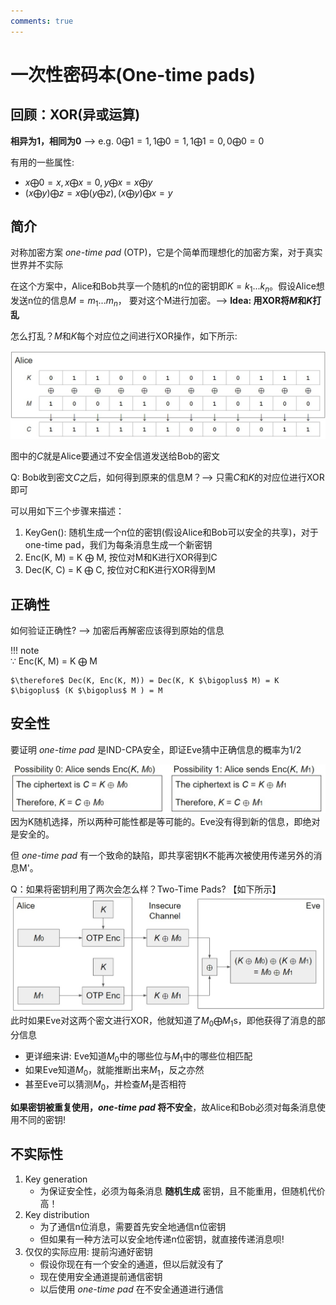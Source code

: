 ```yaml
---
comments: true
---
```


# 一次性密码本(One-time pads)

## 回顾：XOR(异或运算)

**相异为1，相同为0** -->  e.g. $0 \bigoplus 1 = 1, 1 \bigoplus 0 = 1,1 \bigoplus 1 = 0,0 \bigoplus 0 = 0$

有用的一些属性:  

- $x \bigoplus 0 = x, x \bigoplus x = 0, y \bigoplus x = x \bigoplus y$
- $(x \bigoplus y) \bigoplus z = x \bigoplus (y \bigoplus z), (x \bigoplus y) \bigoplus x = y$

## 简介

对称加密方案 *one-time pad* (OTP)，它是个简单而理想化的加密方案，对于真实世界并不实际

在这个方案中，Alice和Bob共享一个随机的n位的密钥即$K = k_1...k_n$。假设Alice想发送n位的信息$M = m_1...m_n$， 要对这个M进行加密。--> **Idea: 用XOR将$M$和$K$打乱**

怎么打乱？$M$和$K$每个对应位之间进行XOR操作，如下所示:

![example](./assets/Snipaste_2024-01-01_17-34-43.jpg)

图中的$C$就是Alice要通过不安全信道发送给Bob的密文

Q: Bob收到密文$C$之后，如何得到原来的信息M？--> 只需$C$和$K$的对应位进行XOR即可

可以用如下三个步骤来描述：

1. KeyGen(): 随机生成一个n位的密钥(假设Alice和Bob可以安全的共享)，对于one-time pad，我们为每条消息生成一个新密钥
2. Enc(K, M) = K $\bigoplus$ M, 按位对M和K进行XOR得到C
3. Dec(K, C) = K $\bigoplus$ C, 按位对C和K进行XOR得到M

## 正确性

如何验证正确性? --> 加密后再解密应该得到原始的信息

!!! note  
    $\because$ Enc(K, M) = K $\bigoplus$ M

    $\therefore$ Dec(K, Enc(K, M)) = Dec(K, K $\bigoplus$ M) = K $\bigoplus$ (K $\bigoplus$ M ) = M

## 安全性

要证明 *one-time pad* 是IND-CPA安全，即证Eve猜中正确信息的概率为$1/2$

![证](./assets/证安全性.jpg)  
因为K随机选择，所以两种可能性都是等可能的。Eve没有得到新的信息，即绝对是安全的。

但 *one-time pad* 有一个致命的缺陷，即共享密钥K不能再次被使用传递另外的消息M'。

Q：如果将密钥利用了两次会怎么样？Two-Time Pads? 【如下所示】
![two-times pad](./assets/two-times.jpg)
此时如果Eve对这两个密文进行XOR，他就知道了$M_0 \bigoplus M_1$s，即他获得了消息的部分信息

- 更详细来讲: Eve知道$M_0$中的哪些位与$M_1$中的哪些位相匹配
- 如果Eve知道$M_0$，就能推断出来$M_1$，反之亦然
- 甚至Eve可以猜测$M_0$，并检查$M_1$是否相符

**如果密钥被重复使用，*one-time pad* 将不安全**，故Alice和Bob必须对每条消息使用不同的密钥!

## 不实际性

1. Key generation
    - 为保证安全性，必须为每条消息 **随机生成** 密钥，且不能重用，但随机代价高！
2. Key distribution
    - 为了通信n位消息，需要首先安全地通信n位密钥
    - 但如果有一种方法可以安全地传递n位密钥，就直接传递消息呗!
3. 仅仅的实际应用: 提前沟通好密钥
    - 假设你现在有一个安全的通道，但以后就没有了
    - 现在使用安全通道提前通信密钥
    - 以后使用 *one-time pad* 在不安全通道进行通信